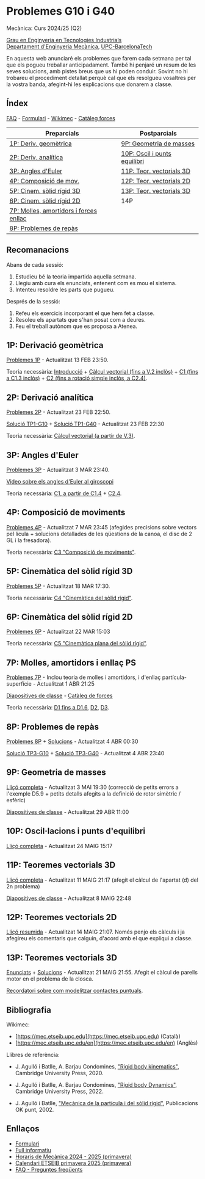 <!-- Markdown comments are html ones -->

# Problemes G10 i G40 #

Mecànica: Curs 2024/25 (Q2)

[Grau en Enginyeria en Tecnologies Industrials](https://etseib.upc.edu/ca/estudis/graus/grau-en-enginyeria-en-tecnologies-industrials)  
[Departament d'Enginyeria Mecànica](https://em.upc.edu/ca), [UPC-BarcelonaTech](http://www.upc.edu)

En aquesta web anunciaré els problemes que farem cada setmana per 
tal que els pogueu treballar anticipadament. També hi penjaré un  resum 
de les seves solucions, amb pistes breus que us hi poden conduir. Sovint no hi trobareu el procediment detallat perquè cal que els resolgueu vosaltres
per la vostra banda, afegint-hi les explicacions que donarem a classe.

<!-- Bon curs a tots!  -->

## Índex

[FAQ](faqp.html) - [Formulari](https://atenea.upc.edu/pluginfile.php/6389786/mod_resource/content/84/MEC%20-%20Formulari%202024-25%20QP.pdf) - [Wikimec](https://mec.etseib.upc.edu) - [Catàleg forces](problemes/cataleg-forces.pdf)

<!-- iP = Sessió de la setmana i-èssima: 

+ [1P: Derivació geomètrica](#1p-derivació-geomètrica)
+ [2P: Derivació analítica](#2p-derivació-analítica)  
+ [3P: Angles d'Euler](#3p-angles-deuler)  
+ [4P: Composició de moviments](#4p-composició-de-moviments)  
+ [5P: Cinemàtica del sòlid rígid 3D](#5p-cinemàtica-del-sòlid-rígid-3d)  
+ [6P: Cinemàtica del sòlid rígid 2D](#6p-cinemàtica-del-sòlid-rígid-2d)   
+ [7P: Molles, amortidors i forces enllaç](#7p-molles-amortidors-i-enllaç-ps)
+ [8P: Problemes de repàs](#8p-problemes-de-repàs)

-->


| Preparcials | Postparcials |
| ---------- | -------- |
| [1P: Deriv. geomètrica](#1p-derivació-geomètrica) | [9P: Geometria de masses](#9p-geometria-de-masses) |
| [2P: Deriv. analítica](#2p-derivació-analítica) | [10P: Oscil i punts equilibri](#10p-oscillacions-i-punts-dequilibri) |
| [3P: Angles d'Euler](#3p-angles-deuler) | [11P: Teor. vectorials 3D](#11p-teoremes-vectorials-3d) |
| [4P: Composició de mov.](#4p-composició-de-moviments) | [12P: Teor. vectorials 2D](#12p-teoremes-vectorials-2d)  |
| [5P: Cinem. sòlid rígid 3D](#5p-cinemàtica-del-sòlid-rígid-3d) | [13P: Teor. vectorials 3D](#13p-teoremes-vectorials-3d)  |
| [6P: Cinem. sòlid rígid 2D](#6p-cinemàtica-del-sòlid-rígid-2d) | 14P  |
| [7P: Molles, amortidors i forces enllaç](#7p-molles-amortidors-i-enllaç-ps)  |  |
| [8P: Problemes de repàs](#8p-problemes-de-repàs) |   |



## Recomanacions

Abans de cada sessió:

1. Estudieu bé la teoria impartida aquella setmana.
2. Llegiu amb cura els enunciats, entenent com es mou el sistema.
2. Intenteu resoldre les parts que pugueu.

Després de la sessió: 
1. Refeu els exercicis incorporant el que hem fet a classe.
2. Resoleu els apartats que s'han posat com a deures.
3. Feu el treball autònom que es proposa a Atenea.

## 1P: Derivació geomètrica

[Problemes 1P](problemes/1P.pdf) - Actualitzat 13 FEB 23:50.


Teoria necessària: 
[Introducció](https://mec.etseib.upc.edu/ca/index.php?title=Introducci%C3%B3) + [Càlcul vectorial (fins a V.2 inclòs)](https://mec.etseib.upc.edu/ca/index.php?title=C%C3%A0lcul_vectorial) + [C1 (fins a C1.3 inclòs)](https://mec.etseib.upc.edu/ca/index.php?title=C1._Configuraci%C3%B3_d%27un_sistema_mec%C3%A0nic) + [C2 (fins a rotació simple inclòs, a C2.4)](https://mec.etseib.upc.edu/ca/index.php?title=C2._Moviment_d%27un_sistema_mec%C3%A0nic).

## 2P: Derivació analítica

[Problemes 2P](problemes/2P.pdf) - Actualitzat 23 FEB 22:50.

[Solució TP1-G10](problemes/TP1-G10.pdf) + [Solució TP1-G40](problemes/TP1-G40.pdf) - Actualitzat 23 FEB 22:30

Teoria necessària: [Càlcul vectorial (a partir de V.3)](https://mec.etseib.upc.edu/ca/index.php?title=C%C3%A0lcul_vectorial#V.3_Representaci%C3%B3_anal%C3%ADtica_d%E2%80%99un_vector).



## 3P: Angles d'Euler

[Problemes 3P](problemes/3P.pdf) - Actualitzat 3 MAR 23:40.

[Video sobre els angles d'Euler al giroscopi](https://youtu.be/ON0VWB34Dso?si=qR8IC2ePw2Mqsfjm)

Teoria necessària: [C1, a partir de C1.4](https://mec.etseib.upc.edu/ca/index.php?title=C1._Configuraci%C3%B3_d%27un_sistema_mec%C3%A0nic#C1.4_Orientaci%C3%B3_d'un_s%C3%B2lid_r%C3%ADgid_amb_moviment_a_l'espai) + [C2.4](https://mec.etseib.upc.edu/ca/index.php?title=C2._Moviment_d%27un_sistema_mec%C3%A0nic#C2.4_Velocitat_angular_d%E2%80%99un_s%C3%B2lid_r%C3%ADgid).

## 4P: Composició de moviments

[Problemes 4P](problemes/4P.pdf) - Actualitzat 7 MAR 23:45 (afegides precisions sobre vectors pel·lícula + solucions detallades de les qüestions de la canoa, el disc de 2 GL i la fresadora).

Teoria necessària: [C3 "Composició de moviments"](https://mec.etseib.upc.edu/ca/index.php?title=C3._Composici%C3%B3_de_moviments).

## 5P: Cinemàtica del sòlid rígid 3D

[Problemes 5P](problemes/5P.pdf) - Actualitzat 18 MAR 17:30.

Teoria necessària: [C4 "Cinemàtica del sòlid rígid"](https://mec.etseib.upc.edu/ca/index.php?title=C4._Cinem%C3%A0tica_del_s%C3%B2lid_r%C3%ADgid).

## 6P: Cinemàtica del sòlid rígid 2D

[Problemes 6P](problemes/6P.pdf) - Actualitzat 22 MAR 15:03

Teoria necessària: [C5 "Cinemàtica plana del sòlid rígid"](https://mec.etseib.upc.edu/ca/index.php?title=C5._Cinem%C3%A0tica_plana_del_s%C3%B2lid_r%C3%ADgid).

## 7P: Molles, amortidors i enllaç PS

[Problemes 7P](problemes/7P.pdf) - Inclou teoria de molles i amortidors, i d'enllaç partícula-superfície - Actualitzat 1 ABR 21:25

[Diapositives de classe](problemes/7P-diapos.pdf) - [Catàleg de forces](problemes/cataleg-forces.pdf)

Teoria necessària: [D1 fins a D1.6](https://mec.etseib.upc.edu/ca/index.php?title=D1._Lleis_fundacionals_de_la_mec%C3%A0nica_newtoniana), [D2](https://mec.etseib.upc.edu/ca/index.php?title=D2._Forces_d%E2%80%99interacci%C3%B3_entre_part%C3%ADcules), [D3](https://mec.etseib.upc.edu/ca/index.php?title=D3._Interaccions_entre_s%C3%B2lids_r%C3%ADgids#D3.3_Interacci%C3%B3_per_mitj%C3%A0_de_molles_i_amortidors).

## 8P: Problemes de repàs

[Problemes 8P](problemes/8P.pdf) + [Solucions](problemes/8P_solucions.pdf) - Actualitzat 4 ABR 00:30

[Solució TP3-G10](problemes/TP3-G10.pdf) + [Solució TP3-G40](problemes/TP3-G40.pdf) - Actualitzat 4 ABR 23:40

## 9P: Geometria de masses

[Lliçó completa](problemes/9P.pdf) - Actualitzat 3 MAI 19:30 (correcció de petits errors a l'exemple D5.9 + petits detalls afegits a la definició de rotor simètric / esfèric)

[Diapositives de classe](problemes/9P_slides.pdf) - Actualitzat 29 ABR 11:00

## 10P: Oscil·lacions i punts d'equilibri

[Lliçó completa](problemes/10P.pdf) - Actualitzat 24 MAIG 15:17

<!-- [Diapositives de classe](problemes/10P_slides.pdf) -->

## 11P: Teoremes vectorials 3D

[Lliçó completa](problemes/11P.pdf) - Actualitzat 11 MAIG 21:17 (afegit el càlcul de l'apartat (d) del 2n problema)

[Diapositives de classe](problemes/11P_slides.pdf) - Actualitzat 8 MAIG 22:48

## 12P: Teoremes vectorials 2D

[Lliçó resumida](problemes/12P.pdf) - Actualitzat 14 MAIG 21:07. Només penjo els càlculs i ja afegireu 
els comentaris que calguin, d'acord amb el que expliqui a classe. 

<!-- [Diapositives de classe](problemes/11P_slides.pdf) -->

## 13P: Teoremes vectorials 3D

[Enunciats](problemes/13P_enunciats.pdf) + [Solucions](problemes/13P.pdf) - Actualitzat 21 MAIG 21:55. Afegit el càlcul de parells motor en el problema de la closca.

[Recordatori sobre com modelitzar contactes puntuals](problemes/13P_cp.pdf).

## Bibliografia

Wikimec:

* [https://mec.etseib.upc.edu](https://mec.etseib.upc.edu) (Català)
* [https://mec.etseib.upc.edu/en](https://mec.etseib.upc.edu/en) (Anglès)

Llibres de referència:

* J. Agulló i Batlle, A. Barjau Condomines, ["Rigid body kinematics"](https://discovery.upc.edu/discovery/fulldisplay?docid=alma991001807209706711&context=L&vid=34CSUC_UPC:VU1&lang=ca&search_scope=MyInst_and_CI&adaptor=Local%20Search%20Engine&tab=Everything&query=any,contains,rigid%20body%20kinematics), Cambridge University Press, 2020.  
* J. Agulló i Batlle, A. Barjau Condomines, ["Rigid body Dynamics"](https://discovery.upc.edu/discovery/fulldisplay?docid=alma991005056379406711&context=L&vid=34CSUC_UPC:VU1&lang=ca&search_scope=MyInst_and_CI&adaptor=Local%20Search%20Engine&tab=Everything&query=any,contains,rigid%20body%20dynamics&offset=0), Cambridge University Press, 2022.

* J. Agulló i Batlle, ["Mecànica de la partícula i del sòlid rígid"](https://drive.google.com/file/d/1N22VNGK_2FQnVZzZuqxPn2JlbAflULm6/view), Publicacions OK punt, 2002.  

## Enllaços
* [Formulari](https://atenea.upc.edu/pluginfile.php/6389786/mod_resource/content/84/MEC%20-%20Formulari%202024-25%20QP.pdf)
* [Full informatiu](https://atenea.upc.edu/pluginfile.php/6389778/mod_resource/content/146/MEC%20-%20Full%20informatiu%202024-25%20QP.pdf)
* [Horaris de Mecànica 2024 - 2025 (primavera)](horaris_2024_25.pdf)
* [Calendari ETSEIB primavera 2025 (primavera)](https://etseib.upc.edu/ca/estudis/calendaris/calendari-academic-graus-2024_25.pdf)
* [FAQ - Preguntes freqüents](faqp.html)